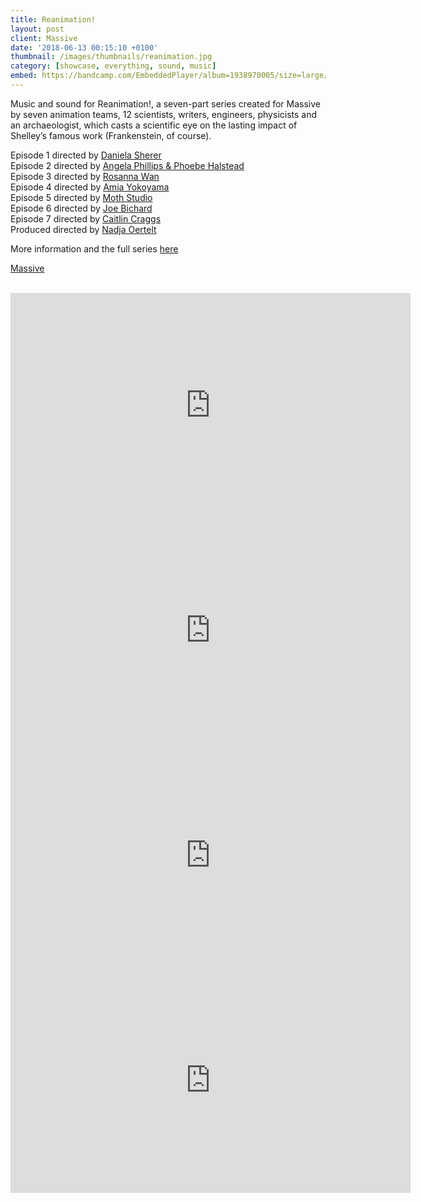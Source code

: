 ```yaml
---
title: Reanimation!
layout: post
client: Massive
date: '2018-06-13 00:15:10 +0100'
thumbnail: /images/thumbnails/reanimation.jpg
category: [showcase, everything, sound, music]
embed: https://bandcamp.com/EmbeddedPlayer/album=1938970005/size=large/bgcol=ffffff/linkcol=0687f5/transparent=true/
---
```


Music and sound for Reanimation!, a seven-part series created for Massive by seven animation teams, 12 scientists, writers, engineers, physicists and an archaeologist, which casts a scientific eye on the lasting impact of Shelley’s famous work (Frankenstein, of course).

Episode 1 directed by [Daniela Sherer](http://www.danielasherer.com/)   
Episode 2 directed by [Angela Phillips & Phoebe Halstead ](http://wearearc.co.uk/)   
Episode 3 directed by [Rosanna Wan](http://www.rosanna-wan.com/)   
Episode 4 directed by [Amia Yokoyama](http://www.amiayokoyama.com/)   
Episode 5 directed by [Moth Studio](http://www.moth.studio/)   
Episode 6 directed by [Joe Bichard](http://www.joebichard.com/)   
Episode 7 directed by [Caitlin Craggs](http://caitlincraggs.com/)   
Produced directed by [Nadja Oertelt](http://www.nadjaoertelt.com/)

More information and the full series [here](http://massivesci.com/articles/reanimated-collection-frankenstein-science-videos/)

[Massive](http://massivesci.com/)   


<br>
<iframe src="https://player.vimeo.com/video/263012350?byline=0&portrait=0" width="640" height="360" frameborder="0" webkitallowfullscreen mozallowfullscreen allowfullscreen></iframe>

<iframe src="https://player.vimeo.com/video/262998843?byline=0&portrait=0" width="640" height="360" frameborder="0" webkitallowfullscreen mozallowfullscreen allowfullscreen></iframe>

<iframe src="https://player.vimeo.com/video/263015802?byline=0&portrait=0" width="640" height="360" frameborder="0" webkitallowfullscreen mozallowfullscreen allowfullscreen></iframe>

<iframe src="https://player.vimeo.com/video/263012440?byline=0&portrait=0" width="640" height="360" frameborder="0" webkitallowfullscreen mozallowfullscreen allowfullscreen></iframe>
